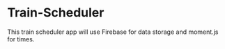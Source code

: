 # Train-Scheduler
This train scheduler app will use Firebase for data storage and moment.js for times.
